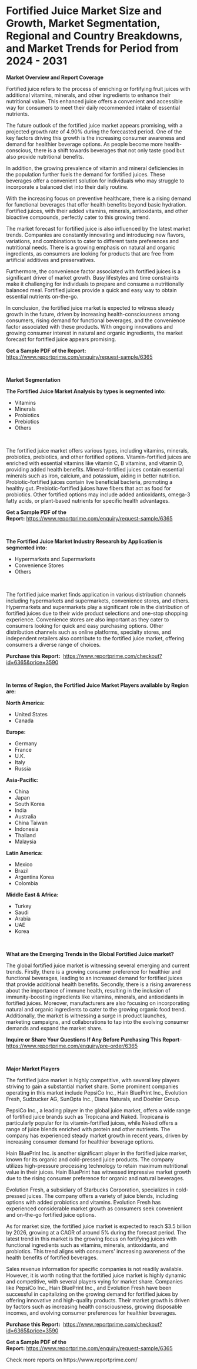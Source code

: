 <p><h1>Fortified Juice Market Size and Growth, Market Segmentation, Regional and Country Breakdowns, and Market Trends for Period from 2024 -  2031</h1></p><p><strong>Market Overview and Report Coverage</strong></p>
<p><p>Fortified juice refers to the process of enriching or fortifying fruit juices with additional vitamins, minerals, and other ingredients to enhance their nutritional value. This enhanced juice offers a convenient and accessible way for consumers to meet their daily recommended intake of essential nutrients.</p><p>The future outlook of the fortified juice market appears promising, with a projected growth rate of 4.90% during the forecasted period. One of the key factors driving this growth is the increasing consumer awareness and demand for healthier beverage options. As people become more health-conscious, there is a shift towards beverages that not only taste good but also provide nutritional benefits.</p><p>In addition, the growing prevalence of vitamin and mineral deficiencies in the population further fuels the demand for fortified juices. These beverages offer a convenient solution for individuals who may struggle to incorporate a balanced diet into their daily routine.</p><p>With the increasing focus on preventive healthcare, there is a rising demand for functional beverages that offer health benefits beyond basic hydration. Fortified juices, with their added vitamins, minerals, antioxidants, and other bioactive compounds, perfectly cater to this growing trend.</p><p>The market forecast for fortified juice is also influenced by the latest market trends. Companies are constantly innovating and introducing new flavors, variations, and combinations to cater to different taste preferences and nutritional needs. There is a growing emphasis on natural and organic ingredients, as consumers are looking for products that are free from artificial additives and preservatives.</p><p>Furthermore, the convenience factor associated with fortified juices is a significant driver of market growth. Busy lifestyles and time constraints make it challenging for individuals to prepare and consume a nutritionally balanced meal. Fortified juices provide a quick and easy way to obtain essential nutrients on-the-go.</p><p>In conclusion, the fortified juice market is expected to witness steady growth in the future, driven by increasing health-consciousness among consumers, rising demand for functional beverages, and the convenience factor associated with these products. With ongoing innovations and growing consumer interest in natural and organic ingredients, the market forecast for fortified juice appears promising.</p></p>
<p><strong>Get a Sample PDF of the Report:</strong> <a href="https://www.reportprime.com/enquiry/request-sample/6365">https://www.reportprime.com/enquiry/request-sample/6365</a></p>
<p>&nbsp;</p>
<p><strong>Market Segmentation</strong></p>
<p><strong>The Fortified Juice Market Analysis by types is segmented into:</strong></p>
<p><ul><li>Vitamins</li><li>Minerals</li><li>Probiotics</li><li>Prebiotics</li><li>Others</li></ul></p>
<p>&nbsp;</p>
<p><p>The fortified juice market offers various types, including vitamins, minerals, probiotics, prebiotics, and other fortified options. Vitamin-fortified juices are enriched with essential vitamins like vitamin C, B vitamins, and vitamin D, providing added health benefits. Mineral-fortified juices contain essential minerals such as iron, calcium, and potassium, aiding in better nutrition. Probiotic-fortified juices contain live beneficial bacteria, promoting a healthy gut. Prebiotic-fortified juices have fibers that act as food for probiotics. Other fortified options may include added antioxidants, omega-3 fatty acids, or plant-based nutrients for specific health advantages.</p></p>
<p><strong>Get a Sample PDF of the Report:</strong>&nbsp;<a href="https://www.reportprime.com/enquiry/request-sample/6365">https://www.reportprime.com/enquiry/request-sample/6365</a></p>
<p>&nbsp;</p>
<p><strong>The Fortified Juice Market Industry Research by Application is segmented into:</strong></p>
<p><ul><li>Hypermarkets and Supermarkets</li><li>Convenience Stores</li><li>Others</li></ul></p>
<p>&nbsp;</p>
<p><p>The fortified juice market finds application in various distribution channels including hypermarkets and supermarkets, convenience stores, and others. Hypermarkets and supermarkets play a significant role in the distribution of fortified juices due to their wide product selections and one-stop shopping experience. Convenience stores are also important as they cater to consumers looking for quick and easy purchasing options. Other distribution channels such as online platforms, specialty stores, and independent retailers also contribute to the fortified juice market, offering consumers a diverse range of choices.</p></p>
<p><strong>Purchase this Report:</strong>&nbsp; <a href="https://www.reportprime.com/checkout?id=6365&price=3590">https://www.reportprime.com/checkout?id=6365&price=3590</a></p>
<p>&nbsp;</p>
<p><strong>In terms of Region, the Fortified Juice Market Players available by Region are:</strong></p>
<p>
    <p> <strong> North America: </strong>
        <ul>
            <li>United States</li>
            <li>Canada</li>
        </ul>
        </p> 
    <p> <strong> Europe: </strong>
        <ul>
            <li>Germany</li>
            <li>France</li>
            <li>U.K.</li>
            <li>Italy</li>
            <li>Russia</li>
        </ul>
        </p> 
    <p> <strong> Asia-Pacific: </strong>
        <ul>
            <li>China</li>
            <li>Japan</li>
            <li>South Korea</li>
            <li>India</li>
            <li>Australia</li>
            <li>China Taiwan</li>
            <li>Indonesia</li>
            <li>Thailand</li>
            <li>Malaysia</li>
        </ul>
        </p> 
    <p> <strong> Latin America: </strong>
        <ul>
            <li>Mexico</li>
            <li>Brazil</li>
            <li>Argentina Korea</li>
            <li>Colombia</li>
        </ul>
        </p> 
    <p> <strong> Middle East & Africa: </strong>
        <ul>
            <li>Turkey</li>
            <li>Saudi</li>
            <li>Arabia</li>
            <li>UAE</li>
            <li>Korea</li>
        </ul>
    </p>
    </p>
<p>&nbsp;</p>
<p><strong>What are the Emerging Trends in the Global Fortified Juice market?</strong></p>
<p><p>The global fortified juice market is witnessing several emerging and current trends. Firstly, there is a growing consumer preference for healthier and functional beverages, leading to an increased demand for fortified juices that provide additional health benefits. Secondly, there is a rising awareness about the importance of immune health, resulting in the inclusion of immunity-boosting ingredients like vitamins, minerals, and antioxidants in fortified juices. Moreover, manufacturers are also focusing on incorporating natural and organic ingredients to cater to the growing organic food trend. Additionally, the market is witnessing a surge in product launches, marketing campaigns, and collaborations to tap into the evolving consumer demands and expand the market share.</p></p>
<p><strong>Inquire or Share Your Questions If Any Before Purchasing This Report</strong>- <a href="https://www.reportprime.com/enquiry/pre-order/6365">https://www.reportprime.com/enquiry/pre-order/6365</a></p>
<p>&nbsp;</p>
<p><strong>Major Market Players</strong></p>
<p><p>The fortified juice market is highly competitive, with several key players striving to gain a substantial market share. Some prominent companies operating in this market include PepsiCo Inc., Hain BluePrint Inc., Evolution Fresh, Sudzucker AG, SunOpta Inc., Diana Naturals, and Doehler Group.</p><p>PepsiCo Inc., a leading player in the global juice market, offers a wide range of fortified juice brands such as Tropicana and Naked. Tropicana is particularly popular for its vitamin-fortified juices, while Naked offers a range of juice blends enriched with protein and other nutrients. The company has experienced steady market growth in recent years, driven by increasing consumer demand for healthier beverage options.</p><p>Hain BluePrint Inc. is another significant player in the fortified juice market, known for its organic and cold-pressed juice products. The company utilizes high-pressure processing technology to retain maximum nutritional value in their juices. Hain BluePrint has witnessed impressive market growth due to the rising consumer preference for organic and natural beverages.</p><p>Evolution Fresh, a subsidiary of Starbucks Corporation, specializes in cold-pressed juices. The company offers a variety of juice blends, including options with added probiotics and vitamins. Evolution Fresh has experienced considerable market growth as consumers seek convenient and on-the-go fortified juice options.</p><p>As for market size, the fortified juice market is expected to reach $3.5 billion by 2026, growing at a CAGR of around 5% during the forecast period. The latest trend in this market is the growing focus on fortifying juices with functional ingredients such as vitamins, minerals, antioxidants, and probiotics. This trend aligns with consumers' increasing awareness of the health benefits of fortified beverages.</p><p>Sales revenue information for specific companies is not readily available. However, it is worth noting that the fortified juice market is highly dynamic and competitive, with several players vying for market share. Companies like PepsiCo Inc., Hain BluePrint Inc., and Evolution Fresh have been successful in capitalizing on the growing demand for fortified juices by offering innovative and high-quality products. Their market growth is driven by factors such as increasing health consciousness, growing disposable incomes, and evolving consumer preferences for healthier beverages.</p></p>
<p><strong>Purchase this Report:</strong>&nbsp;&nbsp;<a href="https://www.reportprime.com/checkout?id=6365&price=3590">https://www.reportprime.com/checkout?id=6365&price=3590</a></p>
<p></p>
<p><strong>Get a Sample PDF of the Report:</strong>&nbsp;<a href="https://www.reportprime.com/enquiry/request-sample/6365">https://www.reportprime.com/enquiry/request-sample/6365</a></p>
<p>Check more reports on https://www.reportprime.com/</p>